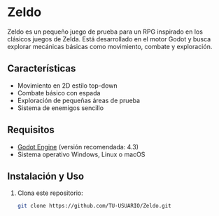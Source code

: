 # Zeldo

Zeldo es un pequeño juego de prueba para un RPG inspirado en los clásicos juegos de Zelda. Está desarrollado en el motor Godot y busca explorar mecánicas básicas como movimiento, combate y exploración.

## Características
- Movimiento en 2D estilo top-down
- Combate básico con espada
- Exploración de pequeñas áreas de prueba
- Sistema de enemigos sencillo

## Requisitos
- [Godot Engine](https://godotengine.org/) (versión recomendada: 4.3)
- Sistema operativo Windows, Linux o macOS

## Instalación y Uso
1. Clona este repositorio:
   ```sh
   git clone https://github.com/TU-USUARIO/Zeldo.git
